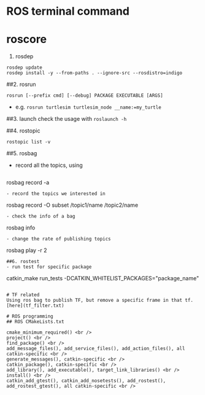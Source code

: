 ROS terminal command
====================

# roscore
1. rosdep
  ```
rosdep update
rosdep install -y --from-paths . --ignore-src --rosdistro=indigo
  ```

##2. rosrun
  ```
rosrun [--prefix cmd] [--debug] PACKAGE EXECUTABLE [ARGS]
  ```
- e.g. `rosrun turtlesim turtlesim_node __name:=my_turtle`

##3. launch
check the usage with `roslaunch -h`

##4. rostopic
```
rostopic list -v
```

##5. rosbag
- record all the topics, using
  ```
rosbag record -a
  ```
- record the topics we interested in 
  ```
rosbag record -O subset /topic1/name /topic2/name
  ```
- check the info of a bag
  ```
rosbag info <bagfile>
  ```
- change the rate of publishing topics
  ```
rosbag play -r 2 <bagfile>
  ```
##6. rostest
- run test for specific package
  ```
  catkin_make run_tests -DCATKIN_WHITELIST_PACKAGES="package_name"
  ```

# TF related
Using ros bag to publish TF, but remove a specific frame in that tf.[here](tf_filter.txt)

# ROS programming
## ROS CMakeLists.txt

cmake_minimum_required() <br />
project() <br />
find_package() <br />
add_message_files(), add_service_files(), add_action_files(), all catkin-specific <br />
generate_messages(), catkin-specific <br />
catkin_package(), catkin-specific <br />
add_library(), add_executable(), target_link_libraries() <br />
install() <br />
catkin_add_gtest(), catkin_add_nosetests(), add_rostest(), add_rostest_gtest(), all catkin-specific <br />
